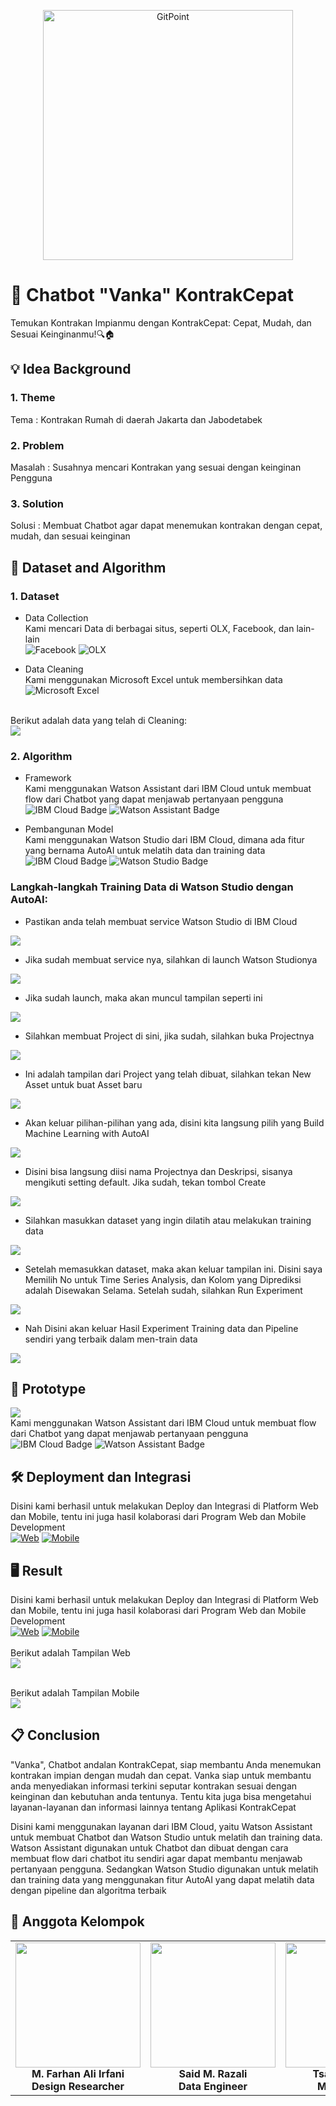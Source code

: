 
<p align="center">
  <a href="https://gitpoint.co/">
    <img alt="GitPoint" title="GitPoint" src="https://drive.google.com/uc?export=view&id=1fTUyZ-oGF5RM7soIQlG9N7RrQXxX4b5f" width="400" height"400">
  </a>
</p>

# 🤖 Chatbot "Vanka" KontrakCepat 

Temukan Kontrakan Impianmu dengan KontrakCepat: Cepat, Mudah, dan Sesuai Keinginanmu!🔍🏠
## 💡 Idea Background

### 1. Theme
Tema : Kontrakan Rumah di daerah Jakarta dan Jabodetabek

### 2. Problem
Masalah : Susahnya mencari Kontrakan yang sesuai dengan keinginan Pengguna

### 3. Solution
Solusi : Membuat Chatbot agar dapat menemukan kontrakan dengan cepat, mudah, dan sesuai keinginan

## 📱 Dataset and Algorithm

### 1. Dataset
- Data Collection      
Kami mencari Data di berbagai situs, seperti OLX, Facebook, dan lain-lain <br />
![Facebook](https://img.shields.io/badge/Facebook-%231877F2.svg?style=for-the-badge&logo=Facebook&logoColor=white)
![OLX](https://img.shields.io/badge/OLX-%23E20000.svg?style=for-the-badge&logo=OLX&logoColor=white)

- Data Cleaning <br />
Kami menggunakan Microsoft Excel untuk membersihkan data <br />
 ![Microsoft Excel](https://img.shields.io/badge/Microsoft_Excel-217346?style=for-the-badge&logo=microsoft-excel&logoColor=white)
<br>
Berikut adalah data yang telah di Cleaning:  <br />
<img src="https://drive.google.com/uc?export=view&id=1XXUxehZmTAvyY0A_WGqUD46hPCTXPGro">






### 2. Algorithm

- Framework <br />
Kami menggunakan Watson Assistant dari IBM Cloud untuk membuat flow dari Chatbot yang dapat menjawab pertanyaan pengguna <br />
![IBM Cloud Badge](https://img.shields.io/badge/IBM%20Cloud-%230077B5.svg?style=for-the-badge&logo=IBM&logoColor=white)
![Watson Assistant Badge](https://img.shields.io/badge/Watson%20Assistant-%236B3EFA.svg?style=for-the-badge&logo=IBMWatson&logoColor=white)


- Pembangunan Model <br />
Kami menggunakan Watson Studio dari IBM Cloud, dimana ada fitur yang bernama AutoAI untuk melatih data dan training data <br />
![IBM Cloud Badge](https://img.shields.io/badge/IBM%20Cloud-%230077B5.svg?style=for-the-badge&logo=IBM&logoColor=white)
![Watson Studio Badge](https://img.shields.io/badge/Watson%20Studio-%234CAF50.svg?style=for-the-badge&logo=IBM&logoColor=white)


### Langkah-langkah Training Data di Watson Studio dengan AutoAI: 
- Pastikan anda telah membuat service Watson Studio di IBM Cloud 
<img src="https://drive.google.com/uc?export=view&id=1_GIcqlA3LtY96uRJvhvxoxP0PrORSfnH">


- Jika sudah membuat service nya, silahkan di launch Watson Studionya 
<img src="https://drive.google.com/uc?export=view&id=1uInSVCCEQbLYcLBb6eVgmQzt3Fo6ygVP">

- Jika sudah launch, maka akan muncul tampilan seperti ini
<img src="https://drive.google.com/uc?export=view&id=1rltnfEuLnWk-b37Q8NHp1cgY8tdZh-Fm">

- Silahkan membuat Project di sini, jika sudah, silahkan buka Projectnya 
<img src="https://drive.google.com/uc?export=view&id=1lLIKfL-uqcqgPCMs7ib47NCjbX9yTje0">

- Ini adalah tampilan dari Project yang telah dibuat, silahkan tekan New Asset untuk buat Asset baru
<img src="https://drive.google.com/uc?export=view&id=1DeCgBmKVaKaBT_SJnx8C-8oPic4epLAy">

- Akan keluar pilihan-pilihan yang ada, disini kita langsung pilih yang Build Machine Learning with AutoAI
<img src="https://drive.google.com/uc?export=view&id=1qistraTPr_bxxmbpazeMDO0umbke08p-">

- Disini bisa langsung diisi nama Projectnya dan Deskripsi, sisanya mengikuti setting default. Jika sudah, tekan tombol Create 
<img src="https://drive.google.com/uc?export=view&id=1IVSgzSkypaMiGOSoU9LQKH1S1dxecah7">

- Silahkan masukkan dataset yang ingin dilatih atau melakukan training data
<img src="https://drive.google.com/uc?export=view&id=1HKtW1q9MITQuP16OWcPy_ktCx9lf8gHe">

- Setelah memasukkan dataset, maka akan keluar tampilan ini. Disini saya Memilih No untuk Time Series Analysis, dan Kolom yang Diprediksi adalah Disewakan Selama. Setelah sudah, silahkan Run Experiment
<img src="https://drive.google.com/uc?export=view&id=137Dn7PpF-K7pcD5V9zn0yqsHSYm0girn">

- Nah Disini akan keluar Hasil Experiment Training data dan Pipeline sendiri yang terbaik dalam men-train data
<img src="https://drive.google.com/uc?export=view&id=1fPaBOlQi54L_qxHEVeY0sPTlIaKHqGF5">


## 🤖 Prototype
<img src="https://drive.google.com/uc?export=view&id=1nKUtMACImniXqdYGbJSPxl6ElTir1ZJM"> <br />
Kami menggunakan Watson Assistant dari IBM Cloud untuk membuat flow dari Chatbot yang dapat menjawab pertanyaan pengguna <br />
![IBM Cloud Badge](https://img.shields.io/badge/IBM%20Cloud-%230077B5.svg?style=for-the-badge&logo=IBM&logoColor=white)
![Watson Assistant Badge](https://img.shields.io/badge/Watson%20Assistant-%236B3EFA.svg?style=for-the-badge&logo=IBMWatson&logoColor=white)




## 🛠️ Deployment dan Integrasi
Disini kami berhasil untuk melakukan Deploy dan Integrasi di Platform Web dan Mobile, tentu ini juga hasil kolaborasi dari Program Web dan Mobile Development <br />
[![Web](https://img.shields.io/badge/Web-Development-blue?style=for-the-badge&logo=html5)](https://github.com/username/repository)
[![Mobile](https://img.shields.io/badge/Mobile-Development-green?style=for-the-badge&logo=android)](https://github.com/username/repository)




## 🖥️ Result
Disini kami berhasil untuk melakukan Deploy dan Integrasi di Platform Web dan Mobile, tentu ini juga hasil kolaborasi dari Program Web dan Mobile Development <br />
[![Web](https://img.shields.io/badge/Web-Development-blue?style=for-the-badge&logo=html5)](https://github.com/username/repository)
[![Mobile](https://img.shields.io/badge/Mobile-Development-green?style=for-the-badge&logo=android)](https://github.com/username/repository)
<br />
<br />
Berikut adalah Tampilan Web  <br />
<img src="https://drive.google.com/uc?export=download&id=1Nivx71J8c86md0aHOJtK_KHVrM1vND5M">

<br>
Berikut adalah Tampilan Mobile  <br />
<img src="https://drive.google.com/uc?export=view&id=1ow4jGacKSzOPhmUjAZopoyhm7N0hz3ci">

## 📋 Conclusion
"Vanka", Chatbot andalan KontrakCepat, siap membantu Anda menemukan kontrakan impian dengan mudah dan cepat. Vanka siap untuk membantu anda menyediakan informasi terkini seputar kontrakan sesuai dengan keinginan dan kebutuhan anda tentunya. Tentu kita juga bisa mengetahui layanan-layanan dan informasi lainnya tentang Aplikasi KontrakCepat

Disini kami menggunakan layanan dari IBM Cloud, yaitu Watson Assistant untuk membuat Chatbot dan Watson Studio untuk melatih dan training data. Watson Assistant digunakan untuk Chatbot dan dibuat dengan cara membuat flow dari chatbot itu sendiri agar dapat membantu menjawab pertanyaan pengguna. Sedangkan Watson Studio digunakan untuk melatih dan training data yang menggunakan fitur AutoAI yang dapat melatih data dengan pipeline dan algoritma terbaik

## 👥 Anggota Kelompok 

<table>
  <tbody>
    <tr>
      <td align="center" valign="top" width="14.28%"><img src="https://drive.google.com/uc?export=view&id=1Z73pR0_hJCZZLiPyr7AsMvMXR3lExwQD" width="200px;"/><br /><b>M. Farhan Ali Irfani</b></a><br /><b>Design Researcher</b></a></td>
     <td align="center" valign="top" width="14.28%"><img src="https://drive.google.com/uc?export=view&id=1B7sj2eCbk9zH1IB6kB4RqAssiGXM3WQM" width="200px;"/><br /><b>Said M. Razali</b></a><br /><b>Data Engineer</b></a></td>
     <td align="center" valign="top" width="14.28%"><img src="https://media.licdn.com/dms/image/D4E03AQH5sK_AgmptvQ/profile-displayphoto-shrink_200_200/0/1689647671262?e=2147483647&v=beta&t=CI9g_NYOV_kBl_caJCJBxlXL8ujVfOIo6ZrpktFZuVo" width="200px;"/><br /><b>Tsaqif Luthfan</b></a><br /><b>ML Engineer</b></a></td>
     <td align="center" valign="top" width="14.28%"><img src="https://media.licdn.com/dms/image/D4E03AQGOtMGV1xJq9w/profile-displayphoto-shrink_200_200/0/1685003285464?e=2147483647&v=beta&t=PSae3hlRVZTvz2HMruH2fV218sQoTUkXd8Z8yOrj2UM" width="200px;"/><br /><b>Tommy Theonanda</b></a><br /><b>ML Ops</b></a></td>
    </tr>


